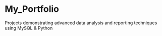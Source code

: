 # My_Portfolio
Projects demonstrating advanced data analysis and reporting techniques using MySQL &amp; Python

